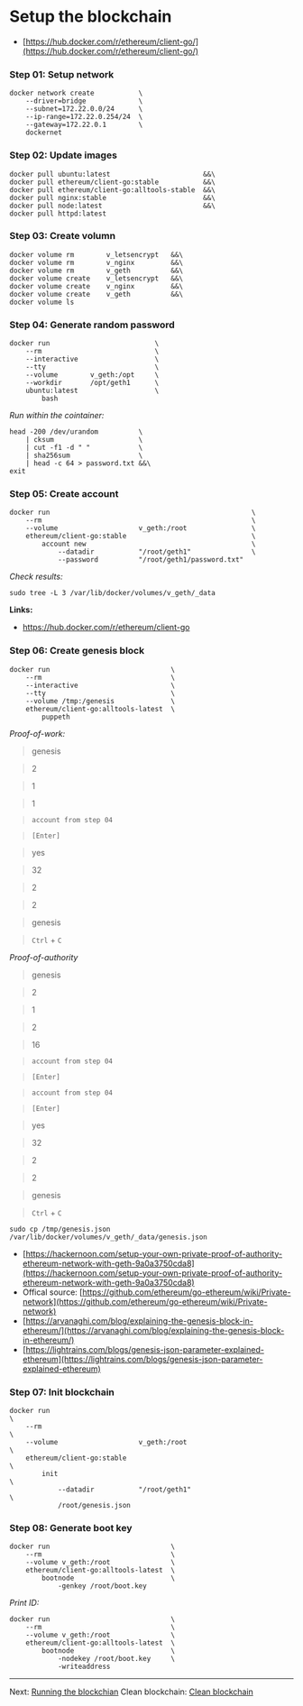 
# Setup the blockchain

- [https://hub.docker.com/r/ethereum/client-go/](https://hub.docker.com/r/ethereum/client-go/)

### Step 01: Setup network
    docker network create           \
        --driver=bridge             \
        --subnet=172.22.0.0/24      \
        --ip-range=172.22.0.254/24  \
        --gateway=172.22.0.1        \
        dockernet

### Step 02: Update images
    docker pull ubuntu:latest                       &&\
    docker pull ethereum/client-go:stable           &&\
    docker pull ethereum/client-go:alltools-stable  &&\
    docker pull nginx:stable                        &&\
    docker pull node:latest                         &&\
    docker pull httpd:latest

### Step 03: Create volumn
    docker volume rm        v_letsencrypt   &&\
    docker volume rm        v_nginx         &&\
    docker volume rm        v_geth          &&\
    docker volume create    v_letsencrypt   &&\
    docker volume create    v_nginx         &&\
    docker volume create    v_geth          &&\
    docker volume ls

### Step 04: Generate random password
    docker run                          \
        --rm                            \
        --interactive                   \
        --tty                           \
        --volume        v_geth:/opt     \
        --workdir       /opt/geth1      \
        ubuntu:latest                   \
            bash

*Run within the cointainer:*

    head -200 /dev/urandom          \
        | cksum                     \
        | cut -f1 -d " "            \
        | sha256sum                 \
        | head -c 64 > password.txt &&\
    exit

### Step 05: Create account
    docker run                                                  \
        --rm                                                    \
        --volume                    v_geth:/root                \
        ethereum/client-go:stable                               \
            account new                                         \
                --datadir           "/root/geth1"               \
                --password          "/root/geth1/password.txt"

*Check results:*

    sudo tree -L 3 /var/lib/docker/volumes/v_geth/_data 

**Links:**
- https://hub.docker.com/r/ethereum/client-go

### Step 06: Create genesis block
    docker run                              \
        --rm                                \
        --interactive                       \
        --tty                               \
        --volume /tmp:/genesis              \
        ethereum/client-go:alltools-latest  \
            puppeth

*Proof-of-work:*

> genesis

> 2

> 1

> 1

> `account from step 04`

> `[Enter]`

> yes

> 32

> 2

> 2

> genesis

> `Ctrl` + `C`

*Proof-of-authority*

> genesis

> 2

> 1

> 2

> 16

> `account from step 04`

> `[Enter]`

> `account from step 04`

> `[Enter]`

> yes

> 32

> 2

> 2

> genesis

> `Ctrl` + `C`

    sudo cp /tmp/genesis.json /var/lib/docker/volumes/v_geth/_data/genesis.json

- [https://hackernoon.com/setup-your-own-private-proof-of-authority-ethereum-network-with-geth-9a0a3750cda8](https://hackernoon.com/setup-your-own-private-proof-of-authority-ethereum-network-with-geth-9a0a3750cda8)
- Offical source: [https://github.com/ethereum/go-ethereum/wiki/Private-network](https://github.com/ethereum/go-ethereum/wiki/Private-network)
- [https://arvanaghi.com/blog/explaining-the-genesis-block-in-ethereum/](https://arvanaghi.com/blog/explaining-the-genesis-block-in-ethereum/)
- [https://lightrains.com/blogs/genesis-json-parameter-explained-ethereum](https://lightrains.com/blogs/genesis-json-parameter-explained-ethereum)

### Step 07: Init blockchain
    docker run                                                              \
        --rm                                                                \
        --volume                    v_geth:/root                            \
        ethereum/client-go:stable                                           \
            init                                                            \
                --datadir           "/root/geth1"                           \
                /root/genesis.json

### Step 08: Generate boot key
    docker run                              \
        --rm                                \
        --volume v_geth:/root               \
        ethereum/client-go:alltools-latest  \
            bootnode                        \
                -genkey /root/boot.key

*Print ID:*

    docker run                              \
        --rm                                \
        --volume v_geth:/root               \
        ethereum/client-go:alltools-latest  \
            bootnode                        \
                -nodekey /root/boot.key     \
                -writeaddress

---

Next: [Running the blockchian](./03_run_blockchain.md)
Clean blockchain: [Clean blockchain](./02_clean_blockchain.md)
